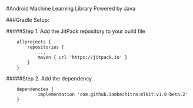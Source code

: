#Android Machine Learning Library Powered by Java

###Gradle Setup:

#####Step 1. Add the JitPack repository to your build file
```
	allprojects {
		repositories {
			...
			maven { url 'https://jitpack.io' }
		}
	}
```
#####Step 2. Add the dependency
```
	dependencies {
	        implementation 'com.github.iambechitra:mlkit:v1.0-beta.2'
	}
```
